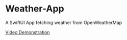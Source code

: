 # Weather-App
A SwiftUI App fetching weather from OpenWeatherMap

[Video Demonstration](https://drive.google.com/file/d/1_dpvhvP09mISVNOtbn1oFkR1feJcNpfq/view?usp=sharing)
